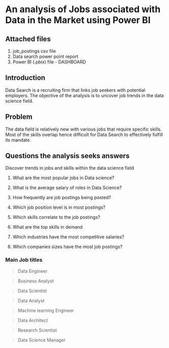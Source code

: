 # An analysis of Jobs associated with Data in the Market using Power BI

## Attached files
1. job_postings csv file
2. Data search power point report
3. Power BI (.pbix) file - DASHBOARD

## Introduction
Data Search is a recruiting firm that links job seekers with potential employers. The objective of the analysis is to uncover job trends in the data science field.

## Problem
The data field is relatively new with various jobs that require specific skills. Most of the skills overlap hence difficult for Data Search to effectively fulfill its mandate.

## Questions the analysis seeks answers
Discover trends in jobs and skills within the data science field

1. What are the most popular jobs in Data science?

2. What is the average salary of roles in Data Science?

3. How frequently are job postings being posted?

4. Which job position level is in most postings?
 
5. Which skills correlate to the job postings?
 
6. What are the top skills in demand
 
7. Which industries have the most competitive salaries?
 
8. Which companies sizes have the most job postings?  


### Main Job titles

> Data Engineer

> Business Analyst

> Data Scientist

> Data Analyst

> Machine learning Engineer

> Data Architect

> Research Scientist

> Data Science Manager

